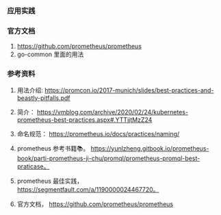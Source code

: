 ### 应用实践

### 官方文档
1. https://github.com/prometheus/prometheus
2. go-common 里面的用法

### 参考资料
1. 用法介绍: https://promcon.io/2017-munich/slides/best-practices-and-beastly-pitfalls.pdf
2. 简介： https://vmblog.com/archive/2020/02/24/kubernetes-prometheus-best-practices.aspx#.YTTjjtMzZ24
3. 命名规范： https://prometheus.io/docs/practices/naming/

4. prometheus 参考书籍📚。 https://yunlzheng.gitbook.io/prometheus-book/parti-prometheus-ji-chu/promql/prometheus-promql-best-praticase。
5. prometheus 最佳实践， https://segmentfault.com/a/1190000024467720。 
6. 官方文档， https://github.com/prometheus/prometheus
